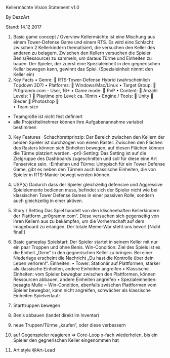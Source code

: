 









Kellermächte
Vision Statement v1.0







By DezzArt







Stand: 14.12.2017
1. Basic game concept / Overview 
Kellermächte ist eine Mischung aus einem Tower-Defense Game und einem RTS. Es wird eine Schlacht zwischen 2 Kellerkindern thematisiert, die versuchen den Keller des anderen zu belagern. 
Zwischen den Kellern versuchen die Spieler Benis(Ressource) zu sammeln, um daraus Türme und Einheiten zu bauen. Der Spieler, der zuerst eine Spezialeinheit in den gegnerischen Keller bewegen kann, gewinnt das Spiel. (Spezialeinheit nimmt den Keller ein)
2. Key Facts
•	Genre:
	RTS-Tower-Defense Hybrid  (wahrscheinlich Topdown 3D?)
•	Platforms:
	Windows/Mac/Linux
•	Target Group:
	Pr0gramm.com – User, 16+
•	Game mode: 
	PvP
•	 Content: 
	Anzahl Levels:  1
	Playtime pro Level:  ca. 10min
•	Engine / Tools:
	Unity 
	Bleder
	Photoshop 
	
•	Team size 
- Teamgröße ist nicht fest definiert 
- alle Projektteilnehmer können ihre Aufgabenannahme variabel bestimmen 
3. Key Features 
-Schachbrettprinzip:
Der Bereich zwischen den Kellern der beiden Spieler ist durchzogen von einem Raster. Zwischen den Flächen des Rasters können sich Einheiten bewegen, auf diesen Flächen können die Türme platziert werden.
-pr0-Setting:
Das Setting ist auf die Zielgruppe des Dashboards zugeschnitten und soll für diese eine Art Fanservice sein.
-Einheiten und Türme:
Untypisch für ein Tower Defense Game, gibt es neben den Türmen auch klassische Einheiten, die von Spieler in RTS-Manier bewegt werden können.




4. USP(s) 
Dadurch dass der Spieler gleichzeitig defensive und Aggressive Spielelemente bedienen muss, befindet sich der Spieler nicht wie bei klassischen Tower Defense Games in einer passiven Rolle, sondern auch gleichzeitig in einer aktiven.

5. Story / Setting 
Das Spiel handelt von den klischeehaften Kellerkindern der Plattform „pr0gramm.com“. Diese versuchen sich gegenseitig von ihren Kellern aus zu bekämpfen, um die Vorherrschaft auf dem Imageboard zu erlangen. 
Der totale Meme-War steht uns bevor!
[Nicht final!]
6. Basic gameplay 
	Spielstart:
Der Spieler startet in seinem Keller mit nur ein paar Truppen und ohne Benis.
	Win-Condition:
Ziel des Spiels ist es die Einheit „Dirne“ in den gegnerischen Keller zu bringen. Bei einer Niederlage erscheint die Nachricht „Du hast die Kontrolle über dein Leben verloren!“.
Einheiten:
•	Tower: Stationär auf Plattformen, stärker als klassische Einheiten, andere Einheiten angreifen 
•	Klassische Einheiten: vom Spieler bewegbar zwischen den Plattformen, können Ressourcen abbauen, andere Einheiten angreifen
•	Spezialeinheiten: besagte Mulle = Win-Condition, ebenfalls zwischen Plattformen vom Spieler bewegbar, kann nicht angreifen, schwächer als klassische Einheiten 
Spielverlauf:
1. Starttruppen bewegen  
2. Benis abbauen (landet direkt im Inventar)
3. neue Truppen/Türme „kaufen“, oder diese verbessern 
4. auf Gegenspieler reagieren 
=> Core-Loop x-fach wiederholen, bis ein Spieler den gegnerischen Keller eingenommen hat

7. Art style 
@Art-Lead 
